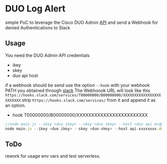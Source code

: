 # DUO Log Alert

simple PoC to leverage the Cisco DUO Admin [API](https://duo.com/docs/adminapi#logs) and send a Webhook for denied Authentications to Slack

## Usage

You need the DUO Admin API credentials

- ikey
- skey
- duo api host

if a webhook should be send use the option `--hook` with your webhook PATH you obtained through [slack](https://api.slack.com/messaging/webhooks)
The Webhoook URL will look like this `https://hooks.slack.com/services/T00000000/B00000000/XXXXXXXXXXXXXXXXXXXXXXXX` strip `https://hooks.slack.com/services/` from it and append it as an option.

- hook T00000000/B00000000/XXXXXXXXXXXXXXXXXXXXXXXX

```js
//node main.js --ikey <duo ikey> --skey <duo skey> --host <duo api endpoint> --hook <slack hook Path>
node main.js --ikey <duo ikey> --skey <duo-skey> --host api-xxxxxxxx.duosecurity.com --hook T00000000/B00000000/XXXXXXXXXXXXXXXXXXXXXXXX
```

## ToDo

rework for usage env vars and test serverless.
